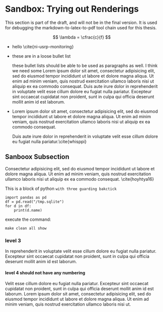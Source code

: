 


# Sandbox: Trying out Renderings


This section is part of the draft, and will not be in the final version.
It is used for debugging the markdown-to-latex-to-pdf tool chain used for this thesis.

$$ \lambda = \cfrac{c}{f} $$

  * hello \cite{ni-usrp-monitoring}

  * these are in a loose bullet list

    these bullet lists should be able to be used as paragraphs as well. I think we need some Lorem ipsum dolor sit amet, consectetur adipisicing elit, sed do eiusmod tempor incididunt ut labore et dolore magna aliqua. Ut enim ad minim veniam, quis nostrud exercitation ullamco laboris nisi ut aliquip ex ea commodo consequat. Duis aute irure dolor in reprehenderit in voluptate velit esse cillum dolore eu fugiat nulla pariatur. Excepteur sint occaecat cupidatat non proident, sunt in culpa qui officia deserunt mollit anim id est laborum.

  * Lorem ipsum dolor sit amet, consectetur adipisicing elit, sed do eiusmod tempor incididunt ut labore et dolore magna aliqua. Ut enim ad minim veniam, quis nostrud exercitation ullamco laboris nisi ut aliquip ex ea commodo consequat.

    Duis aute irure dolor in reprehenderit in voluptate velit esse cillum dolore eu fugiat nulla pariatur.\cite{whisppi}


## Sanboox Subsection

Consectetur adipisicing elit, sed do eiusmod tempor incididunt ut labore et dolore magna aliqua. Ut enim ad minim veniam, quis nostrud exercitation ullamco laboris nisi ut aliquip ex ea commodo consequat. \cite{hoyhtya16}


This is a block of python `with three guarding bakctick`

```
import pandas as pd
df = pd.read("/tmp.sqlite")
for d in df:
    print(d.name)
```

execute the command:

    make clean all show


### level 3

In reprehenderit in voluptate velit esse cillum dolore eu fugiat nulla pariatur. Excepteur sint occaecat cupidatat non proident, sunt in culpa qui officia deserunt mollit anim id est laborum.

#### level 4 should not have any numbering

Velit esse cillum dolore eu fugiat nulla pariatur. Excepteur sint occaecat cupidatat non proident, sunt in culpa qui officia deserunt mollit anim id est laborum.
Lorem ipsum dolor sit amet, consectetur adipisicing elit, sed do eiusmod tempor incididunt ut labore et dolore magna aliqua. Ut enim ad minim veniam, quis nostrud exercitation ullamco laboris nisi ut.
